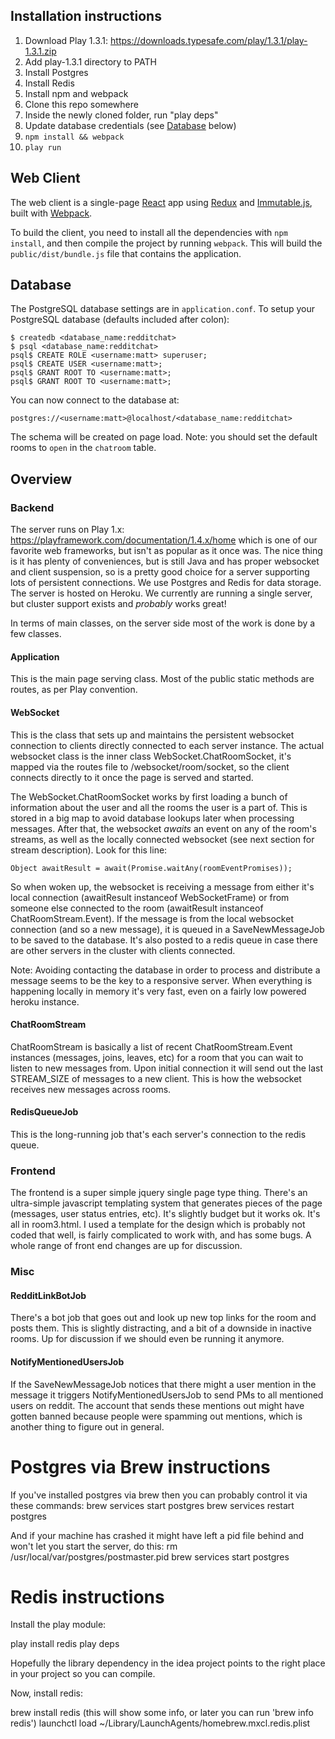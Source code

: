 ## Installation instructions

1. Download Play 1.3.1: https://downloads.typesafe.com/play/1.3.1/play-1.3.1.zip
2. Add play-1.3.1 directory to PATH
3. Install Postgres
4. Install Redis
5. Install npm and webpack
6. Clone this repo somewhere
7. Inside the newly cloned folder, run "play deps"
8. Update database credentials (see [Database](#database) below)
9. `npm install && webpack`
10. `play run`

## Web Client

The web client is a single-page [React](https://facebook.github.io/react/) app using [Redux](http://redux.js.org/) and [Immutable.js](https://facebook.github.io/immutable-js/), built with [Webpack](https://webpack.github.io/). 

To build the client, you need to install all the dependencies with `npm install`, and then compile the project by running `webpack`. This will build the `public/dist/bundle.js` file that contains the application.

## Database

The PostgreSQL database settings are in `application.conf`. To setup your PostgreSQL database (defaults included after colon):

`$ createdb <database_name:redditchat>`  
`$ psql <database_name:redditchat>`  
`psql$ CREATE ROLE <username:matt> superuser;`  
`psql$ CREATE USER <username:matt>;`  
`psql$ GRANT ROOT TO <username:matt>;`  
`psql$ GRANT ROOT TO <username:matt>;`  

You can now connect to the database at:

`postgres://<username:matt>@localhost/<database_name:redditchat>`

The schema will be created on page load. Note: you should set the default rooms to `open` in the `chatroom` table. 


## Overview

### Backend

The server runs on Play 1.x: https://playframework.com/documentation/1.4.x/home which is one of our favorite web frameworks, but isn't as popular as it once was. The nice thing is it has plenty of conveniences, but is still Java and has proper websocket and client suspension, so is a pretty good choice for a server supporting lots of persistent connections. We use Postgres and Redis for data storage. The server is hosted on Heroku. We currently are running a single server, but cluster support exists and *probably* works great!

In terms of main classes, on the server side most of the work is done by a few classes.

#### Application

This is the main page serving class. Most of the public static methods are routes, as per Play convention.

#### WebSocket

This is the class that sets up and maintains the persistent websocket connection to clients directly connected to each server instance. The actual websocket class is the inner class WebSocket.ChatRoomSocket, it's mapped via the routes file to /websocket/room/socket, so the client connects directly to it once the page is served and started.

The WebSocket.ChatRoomSocket works by first loading a bunch of information about the user and all the rooms the user is a part of. This is stored in a big map to avoid database lookups later when processing messages. After that, the websocket *awaits* an event on any of the room's streams, as well as the locally connected websocket (see next section for stream description). Look for this line:

```
Object awaitResult = await(Promise.waitAny(roomEventPromises));
```

So when woken up, the websocket is receiving a message from either it's local connection (awaitResult instanceof WebSocketFrame) or from someone else connected to the room (awaitResult instanceof ChatRoomStream.Event). If the message is from the local websocket connection (and so a new message), it is queued in a SaveNewMessageJob to be saved to the database. It's also posted to a redis queue in case there are other servers in the cluster with clients connected.

Note: Avoiding contacting the database in order to process and distribute a message seems to be the key to a responsive server. When everything is happening locally in memory it's very fast, even on a fairly low powered heroku instance.

#### ChatRoomStream

ChatRoomStream is basically a list of recent ChatRoomStream.Event instances (messages, joins, leaves, etc) for a room that you can wait to listen to new messages from. Upon initial connection it will send out the last STREAM_SIZE of messages to a new client. This is how the websocket receives new messages across rooms.

#### RedisQueueJob

This is the long-running job that's each server's connection to the redis queue.

### Frontend

The frontend is a super simple jquery single page type thing. There's an ultra-simple javascript templating system that generates pieces of the page (messages, user status entries, etc). It's slightly budget but it works ok. It's all in room3.html. I used a template for the design which is probably not coded that well, is fairly complicated to work with, and has some bugs. A whole range of front end changes are up for discussion.

### Misc

#### RedditLinkBotJob

There's a bot job that goes out and look up new top links for the room and posts them. This is slightly distracting, and a bit of a downside in inactive rooms. Up for discussion if we should even be running it anymore.

#### NotifyMentionedUsersJob

If the SaveNewMessageJob notices that there might a user mention in the message it triggers NotifyMentionedUsersJob to send PMs to all mentioned users on reddit. The account that sends these mentions out might have gotten banned because people were spamming out mentions, which is another thing to figure out in general.

Postgres via Brew instructions
===

If you've installed postgres via brew then you can probably control it via these commands:
brew services start postgres
brew services restart postgres

And if your machine has crashed it might have left a pid file behind and won't let you start the server, do this:
rm /usr/local/var/postgres/postmaster.pid
brew services start postgres

Redis instructions
===

Install the play module:

play install redis
play deps

Hopefully the library dependency in the idea project points to the right place in your project so you can compile.

Now, install redis:

brew install redis
(this will show some info, or later you can run 'brew info redis')
launchctl load ~/Library/LaunchAgents/homebrew.mxcl.redis.plist
